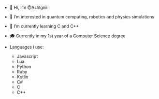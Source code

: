 - 👋 Hi, I’m @AshIgnii
- 👀 I’m interested in quantum computing, robotics and physics simulations
- 🌱 I’m currently learning C and C++
- 🎓 Currently in my 1st year of a Computer Science degree

- Languages i use:
	- Javascript
	- Lua
	- Python 
	- Ruby 
	- Kotlin
	- C# 
	- C
	- C++
